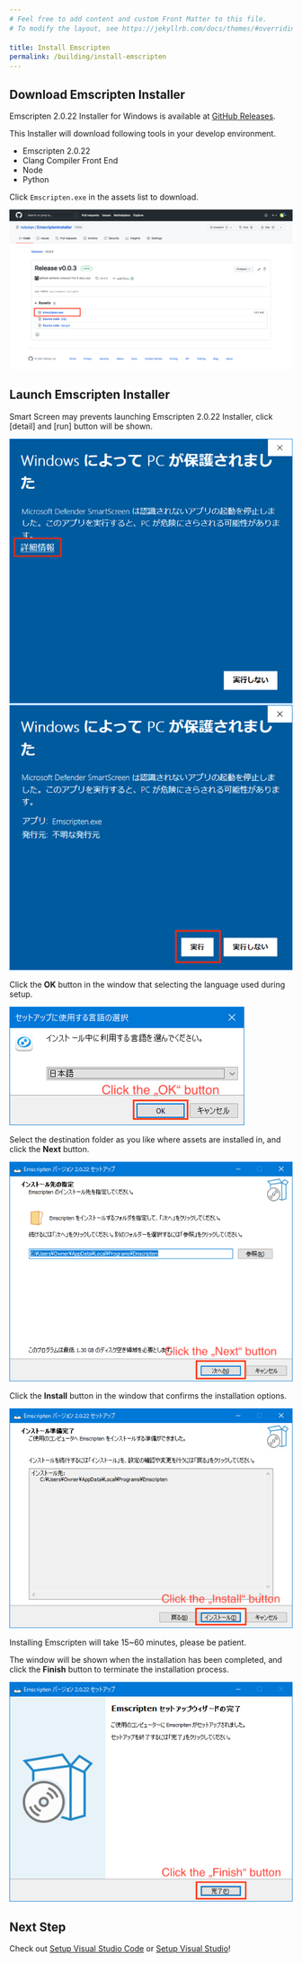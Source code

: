 ```yaml
---
# Feel free to add content and custom Front Matter to this file.
# To modify the layout, see https://jekyllrb.com/docs/themes/#overriding-theme-defaults

title: Install Emscripten
permalink: /building/install-emscripten
---
```


## Download Emscripten Installer

Emscripten 2.0.22 Installer for Windows is available at [GitHub Releases](https://github.com/nokotan/EmscriptenInstaller/releases/latest).

This Installer will download following tools in your develop environment.

- Emscripten 2.0.22
- Clang Compiler Front End
- Node
- Python

Click `Emscripten.exe` in the assets list to download.

![EmscriptenInstallerInGitHub](/assets/img/building/install-emscripten/emscripten-installer-github.png)

## Launch Emscripten Installer

Smart Screen may prevents launching Emscripten 2.0.22 Installer, click \[detail\] and \[run\] button will be shown.

![SmartScreen1](/assets/img/building/setup-visualstudio/smart-screen-guard-1.png)
![SmartScreen2](/assets/img/building/install-emscripten/smart-screen-guard-again.png)

Click the **OK** button in the window that selecting the language used during setup.

![OpenSiv3DforWebInstaller0_en.png](/assets/img/building/setup-visualstudio/OpenSiv3DforWebInstaller0_en.png)

Select the destination folder as you like where assets are installed in, and click the **Next** button.

![OpenSiv3DforWebInstaller1_en.png](/assets/img/building/install-emscripten/emscripten-installer-1-en.png)

Click the **Install** button in the window that confirms the installation options.

![OpenSiv3DforWebInstaller2_en.png](/assets/img/building/install-emscripten/emscripten-installer-2-en.png)

Installing Emscripten will take 15~60 minutes, please be patient.

The window will be shown when the installation has been completed, and click the **Finish** button to terminate the installation process.

![OpenSiv3DforWebInstaller4_en.png](/assets/img/building/install-emscripten/emscripten-installer-3-en.png)

## Next Step

Check out [Setup Visual Studio Code](setup-vscode) or [Setup Visual Studio](setup-visualstudio)!
